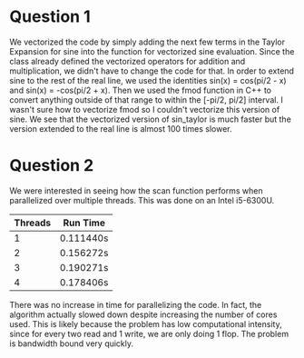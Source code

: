 # Question 1


We vectorized the code by simply adding the next few terms in the Taylor Expansion for sine into the function for vectorized sine evaluation. Since the class already defined the vectorized operators for addition and multiplication, we didn't have to change the code for that. In order to extend sine to the rest of the real line, we used the identities sin(x) = cos(pi/2 - x) and sin(x) = -cos(pi/2 + x). Then we used the fmod function in C++ to convert anything outside of that range to within the [-pi/2, pi/2] interval. I wasn't sure how to vectorize fmod so I couldn't vectorize this version of sine. We see that the vectorized version of sin_taylor is much faster but the version extended to the real line is almost 100 times slower.

 # Question 2
We were interested in seeing how the scan function performs when parallelized over multiple threads.  This was done on an Intel i5-6300U.
  
| Threads | Run Time |
|---------|----------|
| 1       | 0.111440s|
| 2       | 0.156272s|
| 3       | 0.190271s|
| 4       | 0.178406s|

There was no increase in time for parallelizing the code. In fact, the algorithm actually slowed down despite increasing the number of cores used. This is likely because the problem has low computational intensity, since for every two read and 1 write, we are only doing 1 flop. The problem is bandwidth bound very quickly. 